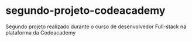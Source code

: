 # segundo-projeto-codeacademy
Segundo projeto realizado durante o curso de desenvolvedor Full-stack na plataforma da Codeacademy

